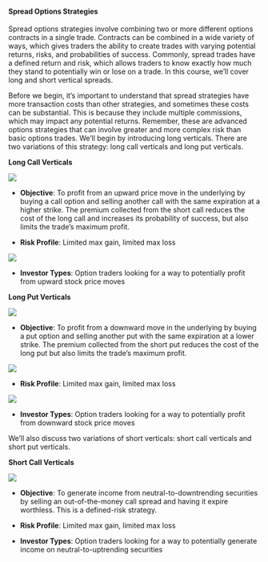 #### Spread Options Strategies

Spread options strategies involve combining two or more different options contracts in a single trade. Contracts can be combined in a wide variety of ways, which gives traders the ability to create trades with varying potential returns, risks, and probabilities of success. Commonly, spread trades have a defined return and risk, which allows traders to know exactly how much they stand to potentially win or lose on a trade. In this course, we’ll cover long and short vertical spreads.

Before we begin, it’s important to understand that spread strategies have more transaction costs than other strategies, and sometimes these costs can be substantial. This is because they include multiple commissions, which may impact any potential returns. Remember, these are advanced options strategies that can involve greater and more complex risk than basic options trades. We’ll begin by introducing long verticals. There are two variations of this strategy: long call verticals and long put verticals.

**Long Call Verticals**

![](https://education.ameritrade.com/content/cms/images/BDTO_Lesson_3.50.01.jpg)

-   **Objective**: To profit from an upward price move in the underlying by buying a call option and selling another call with the same expiration at a higher strike. The premium collected from the short call reduces the cost of the long call and increases its probability of success, but also limits the trade’s maximum profit.

-   **Risk Profile**: Limited max gain, limited max loss

![](https://education.ameritrade.com/content/cms/images/BDTO_Lesson_3.50.02.jpg)

-   **Investor Types**: Option traders looking for a way to potentially profit from upward stock price moves

**Long Put Verticals**

![](https://education.ameritrade.com/content/cms/images/BDTO_Lesson_3.50.03.jpg)

-   **Objective**: To profit from a downward move in the underlying by buying a put option and selling another put with the same expiration at a lower strike. The premium collected from the short put reduces the cost of the long put but also limits the trade’s maximum profit.

![](https://education.ameritrade.com/content/cms/images/BDTO_Lesson_3.50.04.jpg)

-   **Risk Profile**: Limited max gain, limited max loss

![](https://education.ameritrade.com/content/cms/images/BDTO_Lesson_3.50.04.jpg)

-   **Investor Types**: Option traders looking for a way to potentially profit from downward stock price moves

We’ll also discuss two variations of short verticals: short call verticals and short put verticals.

**Short Call Verticals**

![](https://education.ameritrade.com/content/cms/images/BDTO_Lesson_3.50.05.jpg)

-   **Objective**: To generate income from neutral-to-downtrending securities by selling an out-of-the-money call spread and having it expire worthless. This is a defined-risk strategy.

-   **Risk Profile**: Limited max gain, limited max loss

-   **Investor Types**: Option traders looking for a way to potentially generate income on neutral-to-uptrending securities

<!--stackedit_data:
eyJoaXN0b3J5IjpbLTEzNzUwNTcyMDNdfQ==
-->
